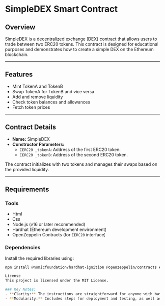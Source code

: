 # SimpleDEX Smart Contract

## Overview

SimpleDEX is a decentralized exchange (DEX) contract that allows users to trade between two ERC20 tokens. This contract is designed for educational purposes and demonstrates how to create a simple DEX on the Ethereum blockchain.

---

## Features
- Mint TokenA and TokenB
- Swap TokenA for TokenB and vice versa
- Add and remove liquidity
- Check token balances and allowances
- Fetch token prices


---

## Contract Details

- **Name:** SimpleDEX
- **Constructor Parameters:**
  - `IERC20 _tokenA`: Address of the first ERC20 token.
  - `IERC20 _tokenB`: Address of the second ERC20 token.

The contract initializes with two tokens and manages their swaps based on the provided liquidity.

---

## Requirements

### Tools
- Html
- Css
- Node.js (v16 or later recommended)
- Hardhat (Ethereum development environment)
- OpenZeppelin Contracts (for `IERC20` interface)

### Dependencies
Install the required libraries using:

```bash
npm install @nomicfoundation/hardhat-ignition @openzeppelin/contracts ethers hardhat

License
This project is licensed under the MIT License.

### Key Notes:
- **Clarity:** The instructions are straightforward for anyone with basic blockchain and Hardhat knowledge.
- **Modularity:** Includes steps for deployment and testing, as well as clear parameter instructions.  
